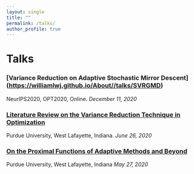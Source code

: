 ```yaml
---
layout: single
title: ""
permalink: /talks/
author_profile: true
---
```

# <i class="fa fa-fw fa-copy"></i> Talks

### [Variance Reduction on Adaptive Stochastic Mirror Descent] (https://williamlwj.github.io/About//talks/SVRGMD)
NeurIPS2020, OPT2020, Online. _December 11, 2020_


### [Literature Review on the Variance Reduction Technique in Optimization](https://williamlwj.github.io/About//talks/var_reduction)
Purdue University, West Lafayette, Indiana. _June 26, 2020_


### [On the Proximal Functions of Adaptive Methods and Beyond](https://williamlwj.github.io/About//talks/amx)
Purdue University, West Lafayette, Indiana _May 27, 2020_
